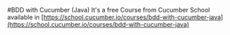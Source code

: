 #BDD with Cucumber (Java)
It's a free Course from Cucumber School available in [https://school.cucumber.io/courses/bdd-with-cucumber-java](https://school.cucumber.io/courses/bdd-with-cucumber-java)
